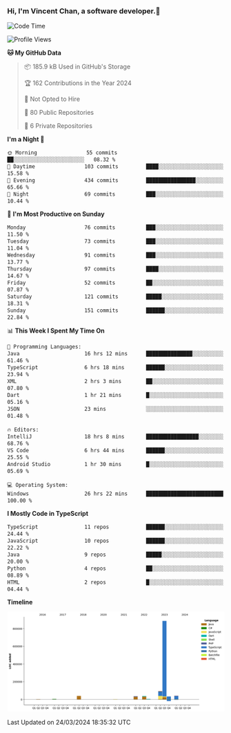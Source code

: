 ### Hi, I'm Vincent Chan, a software developer.👋

<!--
**hkvincent/hkvincent** is a ✨ _special_ ✨ repository because its `README.md` (this file) appears on your GitHub profile.

Here are some ideas to get you started:

- 🔭 I’m currently working on ...
- 🌱 I’m currently learning ...
- 👯 I’m looking to collaborate on ...
- 🤔 I’m looking for help with ...
- 💬 Ask me about ...
- 📫 How to reach me: ...
- 😄 Pronouns: ...
- ⚡ Fun fact: ...
-->
<!--START_SECTION:waka-->
![Code Time](http://img.shields.io/badge/Code%20Time-953%20hrs%2014%20mins-blue)

![Profile Views](http://img.shields.io/badge/Profile%20Views-0-blue)

**🐱 My GitHub Data** 

> 📦 185.9 kB Used in GitHub's Storage 
 > 
> 🏆 162 Contributions in the Year 2024
 > 
> 🚫 Not Opted to Hire
 > 
> 📜 80 Public Repositories 
 > 
> 🔑 6 Private Repositories 
 > 
**I'm a Night 🦉** 

```text
🌞 Morning                55 commits          ██░░░░░░░░░░░░░░░░░░░░░░░   08.32 % 
🌆 Daytime                103 commits         ████░░░░░░░░░░░░░░░░░░░░░   15.58 % 
🌃 Evening                434 commits         ████████████████░░░░░░░░░   65.66 % 
🌙 Night                  69 commits          ███░░░░░░░░░░░░░░░░░░░░░░   10.44 % 
```
📅 **I'm Most Productive on Sunday** 

```text
Monday                   76 commits          ███░░░░░░░░░░░░░░░░░░░░░░   11.50 % 
Tuesday                  73 commits          ███░░░░░░░░░░░░░░░░░░░░░░   11.04 % 
Wednesday                91 commits          ███░░░░░░░░░░░░░░░░░░░░░░   13.77 % 
Thursday                 97 commits          ████░░░░░░░░░░░░░░░░░░░░░   14.67 % 
Friday                   52 commits          ██░░░░░░░░░░░░░░░░░░░░░░░   07.87 % 
Saturday                 121 commits         █████░░░░░░░░░░░░░░░░░░░░   18.31 % 
Sunday                   151 commits         ██████░░░░░░░░░░░░░░░░░░░   22.84 % 
```


📊 **This Week I Spent My Time On** 

```text
💬 Programming Languages: 
Java                     16 hrs 12 mins      ███████████████░░░░░░░░░░   61.46 % 
TypeScript               6 hrs 18 mins       ██████░░░░░░░░░░░░░░░░░░░   23.94 % 
XML                      2 hrs 3 mins        ██░░░░░░░░░░░░░░░░░░░░░░░   07.80 % 
Dart                     1 hr 21 mins        █░░░░░░░░░░░░░░░░░░░░░░░░   05.16 % 
JSON                     23 mins             ░░░░░░░░░░░░░░░░░░░░░░░░░   01.48 % 

🔥 Editors: 
IntelliJ                 18 hrs 8 mins       █████████████████░░░░░░░░   68.76 % 
VS Code                  6 hrs 44 mins       ██████░░░░░░░░░░░░░░░░░░░   25.55 % 
Android Studio           1 hr 30 mins        █░░░░░░░░░░░░░░░░░░░░░░░░   05.69 % 

💻 Operating System: 
Windows                  26 hrs 22 mins      █████████████████████████   100.00 % 
```

**I Mostly Code in TypeScript** 

```text
TypeScript               11 repos            ██████░░░░░░░░░░░░░░░░░░░   24.44 % 
JavaScript               10 repos            ██████░░░░░░░░░░░░░░░░░░░   22.22 % 
Java                     9 repos             █████░░░░░░░░░░░░░░░░░░░░   20.00 % 
Python                   4 repos             ██░░░░░░░░░░░░░░░░░░░░░░░   08.89 % 
HTML                     2 repos             █░░░░░░░░░░░░░░░░░░░░░░░░   04.44 % 
```



**Timeline**

![Lines of Code chart](https://raw.githubusercontent.com/hkvincent/hkvincent/main/assets/bar_graph.png)


 Last Updated on 24/03/2024 18:35:32 UTC
<!--END_SECTION:waka-->
